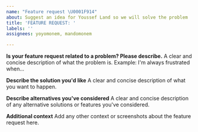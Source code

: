 ```yaml
---
name: "Feature request \U0001F914"
about: Suggest an idea for Youssef Land so we will solve the problem
title: 'FEATURE REQUEST: '
labels: ''
assignees: yoyomonem, mandomonem

---
```


**Is your feature request related to a problem? Please describe.**
A clear and concise description of what the problem is. Example: I'm always frustrated when...

**Describe the solution you'd like**
A clear and concise description of what you want to happen.

**Describe alternatives you've considered**
A clear and concise description of any alternative solutions or features you've considered.

**Additional context**
Add any other context or screenshots about the feature request here.
